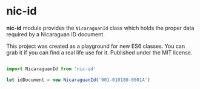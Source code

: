 # nic-id
**nic-id** module provides the `NicaraguanId` class which holds the proper data required by a Nicaraguan ID document.

This project was created as a playground for new ES6 classes. You can grab it if you can find a real life use for it. Published under the MIT license.

``` javascript

import NicaraguanId from 'nic-id'

let idDocument = new NicaraguanId('001-010180-0001A')
